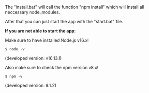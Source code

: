 The "install.bat" will call the function "npm install" which will install all neccessary node_modules.

After that you can just start the app with the "start.bat" file.



**If you are not able to start the app:**

Make sure to have installed Node.js v16.x!

```$ node -v```

(developed version: v16.13.1)

Also make sure to check the npm version v8.x!

```$ npm -v```

(developed version: 8.1.2)

